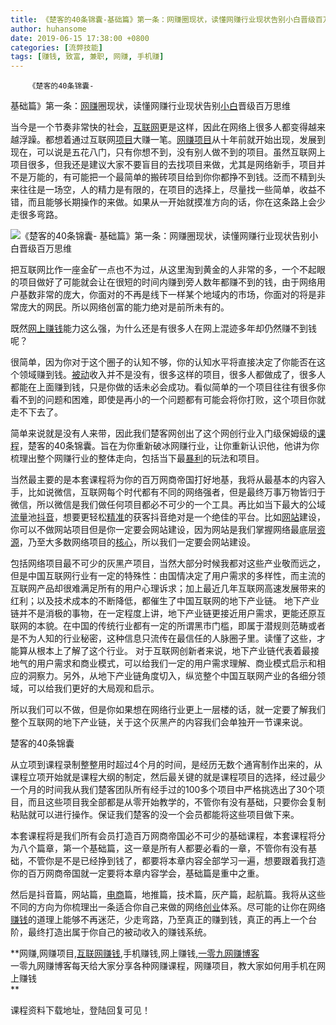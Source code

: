 ```yaml
---
title: 《楚客的40条锦囊-基础篇》第一条：网赚圈现状，读懂网赚行业现状告别小白晋级百万思维
author: huhansome
date: 2019-06-15 17:38:00 +0800
categories: [流弊技能]
tags: [赚钱, 致富, 兼职, 网赚, 手机赚]
---
```



        《楚客的40条锦囊-
基础篇》第一条：[网赚](http://www.yi09.cn/tags/%E7%BD%91%E8%B5%9A/)圈现状，读懂网赚行业现状告别[小白](http://www.yi09.cn/tags/%E5%B0%8F%E7%99%BD/)晋级百万思维  

当今是一个节奏非常快的社会，[互联网](http://www.yi09.cn/tags/%E4%BA%92%E8%81%94%E7%BD%91/)更是这样，因此在网络上很多人都变得越来越浮躁。都想着通过互联网[项目](http://www.yi09.cn/tags/%E9%A1%B9%E7%9B%AE/)大赚一笔。[网赚项目](http://www.yi09.cn/tags/%E7%BD%91%E8%B5%9A%E9%A1%B9%E7%9B%AE/)从十年前就开始出现，发展到现在，可以说是五花八门，只有你想不到，没有别人做不到的项目。虽然互联网上项目很多，但我还是建议大家不要盲目的去找项目来做，尤其是网络新手，项目并不是万能的，有可能把一个最简单的搬砖项目给到你你都挣不到钱。泛而不精到头来往往是一场空，人的精力是有限的，在项目的选择上，尽量找一些简单，收益不错，而且能够长期操作的来做。如果从一开始就摸准方向的话，你在这条路上会少走很多弯路。

![《楚客的40条锦囊-
基础篇》第一条：网赚圈现状，读懂网赚行业现状告别小白晋级百万思维](http://www.yi09.cn/zb_users/upload/2021/11/20211101201924163576916484644.jpeg)

把互联网比作一座金矿一点也不为过，从这里淘到黄金的人非常的多，一个不起眼的项目做好了可能就会让在很短的时间内赚到旁人数年都赚不到的钱，由于网络用户基数非常的庞大，你面对的不再是线下一样某个地域内的市场，你面对的将是非常庞大的网民。所以网络创富的能力绝对是前所未有的。

既然[网上赚钱](http://www.yi09.cn/tags/%E7%BD%91%E4%B8%8A%E8%B5%9A%E9%92%B1/)能力这么强，为什么还是有很多人在网上混迹多年却仍然赚不到钱呢？

很简单，因为你对于这个圈子的认知不够，你的认知水平将直接决定了你能否在这个领域赚到钱。[被动](http://www.yi09.cn/tags/%E8%A2%AB%E5%8A%A8/)收入并不是没有，很多这样的项目，很多人都做成了，很多人都能在上面赚到钱，只是你做的话未必会成功。看似简单的一个项目往往有很多你看不到的问题和困难，即使是再小的一个问题都有可能会将你打败，这个项目你就走不下去了。

简单来说就是没有人来带，因此我们楚客网创出了这个网创行业入门级保姆级的[课程](http://www.yi09.cn/tags/%E8%AF%BE%E7%A8%8B/)，楚客的40条锦囊。旨在为你重新破冰网赚行业，让你重新认识他，他讲为你梳理出整个网赚行业的整体走向，包括当下最[暴利](http://www.yi09.cn/tags/%E6%9A%B4%E5%88%A9/)的玩法和项目。

当然最主要的是本套课程将为你的百万网商帝国打好地基，我将从最基本的内容入手，比如说微信，互联网每个时代都有不同的网络强者，但是最终万事万物皆归于微信，所以微信是我们做任何项目都必不可少的一个工具。再比如当下最大的公域[流量](http://www.yi09.cn/tags/%E6%B5%81%E9%87%8F/)池[抖音](http://www.yi09.cn/tags/%E6%8A%96%E9%9F%B3/)，想要更轻松[精准](http://www.yi09.cn/tags/%E7%B2%BE%E5%87%86/)的获客抖音绝对是一个绝佳的平台。比如[网站](http://www.yi09.cn/tags/%E7%BD%91%E7%AB%99/)建设，你可以不做网站项目但是你一定要会网站建设，因为网站是我们掌握网络最底层[资源](http://www.yi09.cn/tags/%E8%B5%84%E6%BA%90/)，乃至大多数网络项目的[核心](http://www.yi09.cn/tags/hexin/)，所以我们一定要会网站建设。

包括网络项目最不可少的灰黑产项目，当然大部分时候我都对这些产业敬而远之，但是中国互联网行业有一定的特殊性：由国情决定了用户需求的多样性，而主流的互联网产品却很难满足所有的用户心理诉求；加上最近几年互联网高速发展带来的红利；以及技术成本的不断降低，都催生了中国互联网的地下产业链。
地下产业链并不是消极的事物，在一定程度上讲，地下产业链更接近用户需求，更能还原互联网的本貌。在中国的传统行业都有一定的所谓黑市门槛，即属于潜规则范畴或者是不为人知的行业秘密，这种信息只流传在最信任的人脉圈子里。读懂了这些，才能算从根本上了解了这个行业。
对于互联网创新者来说，地下产业链代表着最接地气的用户需求和商业模式，可以给我们一定的用户需求理解、商业模式启示和相应的洞察力。另外，从地下产业链角度切入，纵览整个中国互联网产业的各细分领域，可以给我们更好的大局观和启示。

所以我们可以不做，但是你如果想在网络行业更上一层楼的话，就一定要了解我们整个互联网的地下产业链，关于这个灰黑产的内容我们会单独开一节课来说。

楚客的40条锦囊

从立项到课程录制整整用时超过4个月的时间，是经历无数个通宵制作出来的，从课程立项开始就是课程大纲的制定，然后最关键的就是课程项目的选择，经过最少一个月的时间我从我们楚客团队所有经手过的100多个项目中严格挑选出了30个项目，而且这些项目我全部都是从零开始教学的，不管你有没有基础，只要你会复制粘贴就可以进行操作。保证我们楚客的没一个会员都能将这些项目做下来。

本套课程将是我们所有会员打造百万网商帝国必不可少的基础课程，本套课程将分为八个篇章，第一个基础篇，这一章是所有人都要必看的一章，不管你有没有基础，不管你是不是已经挣到钱了，都要将本章内容全部学习一遍，想要跟着我打造你的百万网商帝国就一定要将本章内容学会，基础篇是重中之重。

然后是抖音篇，网站篇，[电商](http://www.yi09.cn/tags/%E7%94%B5%E5%95%86/)篇，地推篇，技术篇，灰产篇，起航篇。我将从这些不同的方向为你梳理出一条适合你自己来做的网络[创业](http://www.yi09.cn/tags/%E5%88%9B%E4%B8%9A/)体系。尽可能的让你在网络[赚钱](http://www.yi09.cn/tags/%E8%B5%9A%E9%92%B1/)的道理上能够不再迷茫，少走弯路，乃至真正的赚到钱，真正的再上一个台阶，最终打造出属于你自己的被动收入的赚钱系统。

  

**网赚,网赚项目,[互联网赚钱](http://www.yi09.cn/tags/%E4%BA%92%E8%81%94%E7%BD%91%E8%B5%9A%E9%92%B1/),手机赚钱,网上赚钱,[一零九网赚博客](http://www.yi09.cn/tags/%E4%B8%80%E9%9B%B6%E4%B9%9D%E7%BD%91%E8%B5%9A%E5%8D%9A%E5%AE%A2/)  
一零九网赚博客每天给大家分享各种网赚课程，网赚项目，教大家如何用手机在网上赚钱  
**  
  
  

课程资料下载地址，登陆回复可见！

